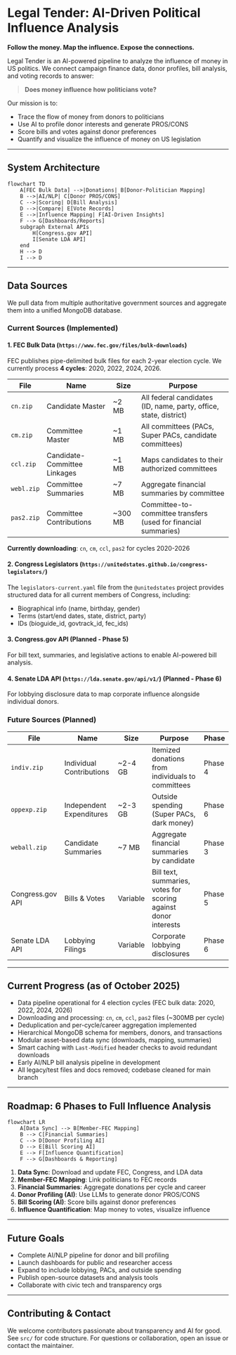 # Legal Tender: AI-Driven Political Influence Analysis

**Follow the money. Map the influence. Expose the connections.**

Legal Tender is an AI-powered pipeline to analyze the influence of money in US politics. We connect campaign finance data, donor profiles, bill analysis, and voting records to answer:

> **Does money influence how politicians vote?**

Our mission is to:
- Trace the flow of money from donors to politicians
- Use AI to profile donor interests and generate PROS/CONS
- Score bills and votes against donor preferences
- Quantify and visualize the influence of money on US legislation

---

## System Architecture

```mermaid
flowchart TD
	A[FEC Bulk Data] -->|Donations| B[Donor-Politician Mapping]
	B -->|AI/NLP| C[Donor PROS/CONS]
	C -->|Scoring| D[Bill Analysis]
	D -->|Compare| E[Vote Records]
	E -->|Influence Mapping| F[AI-Driven Insights]
	F --> G[Dashboards/Reports]
	subgraph External APIs
		H[Congress.gov API]
		I[Senate LDA API]
	end
	H --> D
	I --> D
```

---

## Data Sources

We pull data from multiple authoritative government sources and aggregate them into a unified MongoDB database.

### Current Sources (Implemented)

#### 1. **FEC Bulk Data** (`https://www.fec.gov/files/bulk-downloads`)

FEC publishes pipe-delimited bulk files for each 2-year election cycle. We currently process **4 cycles**: 2020, 2022, 2024, 2026.

| File | Name | Size | Purpose |
|------|------|------|---------|
| `cn.zip` | Candidate Master | ~2 MB | All federal candidates (ID, name, party, office, state, district) |
| `cm.zip` | Committee Master | ~1 MB | All committees (PACs, Super PACs, candidate committees) |
| `ccl.zip` | Candidate-Committee Linkages | ~1 MB | Maps candidates to their authorized committees |
| `webl.zip` | Committee Summaries | ~7 MB | Aggregate financial summaries by committee |
| `pas2.zip` | Committee Contributions | ~300 MB | Committee-to-committee transfers (used for financial summaries) |

**Currently downloading**: `cn`, `cm`, `ccl`, `pas2` for cycles 2020-2026

#### 2. **Congress Legislators** (`https://unitedstates.github.io/congress-legislators/`)

The `legislators-current.yaml` file from the `@unitedstates` project provides structured data for all current members of Congress, including:
- Biographical info (name, birthday, gender)
- Terms (start/end dates, state, district, party)
- IDs (bioguide_id, govtrack_id, fec_ids)

#### 3. **Congress.gov API** (Planned - Phase 5)

For bill text, summaries, and legislative actions to enable AI-powered bill analysis.

#### 4. **Senate LDA API** (`https://lda.senate.gov/api/v1/`) (Planned - Phase 6)

For lobbying disclosure data to map corporate influence alongside individual donors.

### Future Sources (Planned)

| File | Name | Size | Purpose | Phase |
|------|------|------|---------|-------|
| `indiv.zip` | Individual Contributions | ~2-4 GB | Itemized donations from individuals to committees | Phase 4 |
| `oppexp.zip` | Independent Expenditures | ~2-3 GB | Outside spending (Super PACs, dark money) | Phase 6 |
| `weball.zip` | Candidate Summaries | ~7 MB | Aggregate financial summaries by candidate | Phase 3 |
| Congress.gov API | Bills & Votes | Variable | Bill text, summaries, votes for scoring against donor interests | Phase 5 |
| Senate LDA API | Lobbying Filings | Variable | Corporate lobbying disclosures | Phase 6 |

---

## Current Progress (as of October 2025)

- Data pipeline operational for 4 election cycles (FEC bulk data: 2020, 2022, 2024, 2026)
- Downloading and processing: `cn`, `cm`, `ccl`, `pas2` files (~300MB per cycle)
- Deduplication and per-cycle/career aggregation implemented
- Hierarchical MongoDB schema for members, donors, and transactions
- Modular asset-based data sync (downloads, mapping, summaries)
- Smart caching with `Last-Modified` header checks to avoid redundant downloads
- Early AI/NLP bill analysis pipeline in development
- All legacy/test files and docs removed; codebase cleaned for main branch

---

## Roadmap: 6 Phases to Full Influence Analysis

```mermaid
flowchart LR
	A[Data Sync] --> B[Member-FEC Mapping]
	B --> C[Financial Summaries]
	C --> D[Donor Profiling AI]
	D --> E[Bill Scoring AI]
	E --> F[Influence Quantification]
	F --> G[Dashboards & Reporting]
```

1. **Data Sync**: Download and update FEC, Congress, and LDA data
2. **Member-FEC Mapping**: Link politicians to FEC records
3. **Financial Summaries**: Aggregate donations per cycle and career
4. **Donor Profiling (AI)**: Use LLMs to generate donor PROS/CONS
5. **Bill Scoring (AI)**: Score bills against donor preferences
6. **Influence Quantification**: Map money to votes, visualize influence

---

## Future Goals

- Complete AI/NLP pipeline for donor and bill profiling
- Launch dashboards for public and researcher access
- Expand to include lobbying, PACs, and outside spending
- Publish open-source datasets and analysis tools
- Collaborate with civic tech and transparency orgs

---

## Contributing & Contact

We welcome contributors passionate about transparency and AI for good. See `src/` for code structure. For questions or collaboration, open an issue or contact the maintainer.
